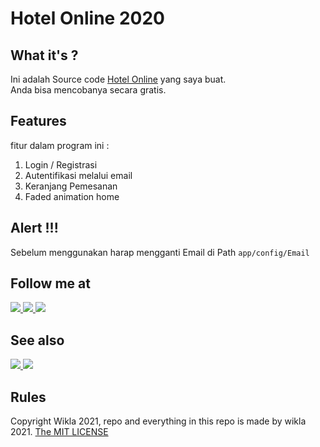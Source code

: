 # Hotel Online 2020
## What it's ?
Ini adalah Source code [Hotel Online](https://github.com/wiklapandu/hotelonline2021) yang saya buat.<br>
Anda bisa mencobanya secara gratis.
## Features
fitur dalam program ini :
1. Login / Registrasi
2. Autentifikasi melalui email
3. Keranjang Pemesanan
4. Faded animation home

## Alert !!!
Sebelum menggunakan harap mengganti Email di Path 
`
app/config/Email
`
## Follow me at
<a href="https://github.com/wiklapandu" target="_blank">
    <img src="https://img.shields.io/badge/wiklapandu-gray?logo=github&style=plastic">
</a>
<a href="https://www.instagram.com/_wiklapandu" target="_blank">
    <img src="https://img.shields.io/badge/wiklapandu-Follow-blue?logo=instagram&logoColor=white&style=plastic">
</a>
<a href="https://www.instagram.com/wwiklapandu" target="_blank">
    <img src="https://img.shields.io/badge/wwikla-Follow-blue?logo=instagram&logoColor=white&style=plastic">
</a>
<br>

## See also
<a href="https://github.com/wiklapandu/tokoonline2021" target="_blank">
    <img src="https://img.shields.io/badge/Toko Online-show-blue?logo=github&style=plastic">
</a>
<a href="https://wiklapandu.github.io/portofolio/" target="_blank">
    <img src="https://img.shields.io/badge/portofolio-Cek-green?style=plastic&logo=github">
</a>

## Rules
Copyright Wikla 2021, repo and everything in this repo is made by wikla 2021. [The MIT LICENSE](https://github.com/wiklapandu/link/blob/main/LICENSE)
